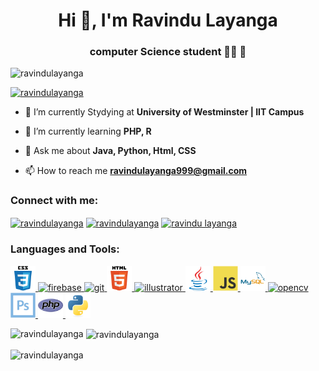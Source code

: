 <h1 align="center">Hi 👋, I'm Ravindu Layanga</h1>
<h3 align="center">computer Science student 👨‍💻 🚀</h3>

<p align="left"> <img src="https://komarev.com/ghpvc/?username=ravindulayanga&label=Profile%20views&color=0e75b6&style=flat" alt="ravindulayanga" /> </p>

<p align="left"> <a href="https://twitter.com/ravindulayanga" target="blank"><img src="https://img.shields.io/twitter/follow/ravindulayanga?logo=twitter&style=for-the-badge" alt="ravindulayanga" /></a> </p>

- 🔭 I’m currently Stydying at **University of Westminster | IIT Campus**

- 🌱 I’m currently learning **PHP, R**

- 💬 Ask me about **Java, Python, Html, CSS**

- 📫 How to reach me **ravindulayanga999@gmail.com**

<h3 align="left">Connect with me:</h3>
<p align="left">
<a href="https://twitter.com/ravindulayanga" target="blank"><img align="center" src="https://raw.githubusercontent.com/rahuldkjain/github-profile-readme-generator/master/src/images/icons/Social/twitter.svg" alt="ravindulayanga" height="30" width="40" /></a>
<a href="https://linkedin.com/in/ravindulayanga" target="blank"><img align="center" src="https://raw.githubusercontent.com/rahuldkjain/github-profile-readme-generator/master/src/images/icons/Social/linked-in-alt.svg" alt="ravindulayanga" height="30" width="40" /></a>
<a href="https://fb.com/ravindu layanga" target="blank"><img align="center" src="https://raw.githubusercontent.com/rahuldkjain/github-profile-readme-generator/master/src/images/icons/Social/facebook.svg" alt="ravindu layanga" height="30" width="40" /></a>
</p>

<h3 align="left">Languages and Tools:</h3>
<p align="left"> <a href="https://www.w3schools.com/css/" target="_blank" rel="noreferrer"> <img src="https://raw.githubusercontent.com/devicons/devicon/master/icons/css3/css3-original-wordmark.svg" alt="css3" width="40" height="40"/> </a> <a href="https://firebase.google.com/" target="_blank" rel="noreferrer"> <img src="https://www.vectorlogo.zone/logos/firebase/firebase-icon.svg" alt="firebase" width="40" height="40"/> </a> <a href="https://git-scm.com/" target="_blank" rel="noreferrer"> <img src="https://www.vectorlogo.zone/logos/git-scm/git-scm-icon.svg" alt="git" width="40" height="40"/> </a> <a href="https://www.w3.org/html/" target="_blank" rel="noreferrer"> <img src="https://raw.githubusercontent.com/devicons/devicon/master/icons/html5/html5-original-wordmark.svg" alt="html5" width="40" height="40"/> </a> <a href="https://www.adobe.com/in/products/illustrator.html" target="_blank" rel="noreferrer"> <img src="https://www.vectorlogo.zone/logos/adobe_illustrator/adobe_illustrator-icon.svg" alt="illustrator" width="40" height="40"/> </a> <a href="https://www.java.com" target="_blank" rel="noreferrer"> <img src="https://raw.githubusercontent.com/devicons/devicon/master/icons/java/java-original.svg" alt="java" width="40" height="40"/> </a> <a href="https://developer.mozilla.org/en-US/docs/Web/JavaScript" target="_blank" rel="noreferrer"> <img src="https://raw.githubusercontent.com/devicons/devicon/master/icons/javascript/javascript-original.svg" alt="javascript" width="40" height="40"/> </a> <a href="https://www.mysql.com/" target="_blank" rel="noreferrer"> <img src="https://raw.githubusercontent.com/devicons/devicon/master/icons/mysql/mysql-original-wordmark.svg" alt="mysql" width="40" height="40"/> </a> <a href="https://opencv.org/" target="_blank" rel="noreferrer"> <img src="https://www.vectorlogo.zone/logos/opencv/opencv-icon.svg" alt="opencv" width="40" height="40"/> </a> <a href="https://www.photoshop.com/en" target="_blank" rel="noreferrer"> <img src="https://raw.githubusercontent.com/devicons/devicon/master/icons/photoshop/photoshop-line.svg" alt="photoshop" width="40" height="40"/> </a> <a href="https://www.php.net" target="_blank" rel="noreferrer"> <img src="https://raw.githubusercontent.com/devicons/devicon/master/icons/php/php-original.svg" alt="php" width="40" height="40"/> </a> <a href="https://www.python.org" target="_blank" rel="noreferrer"> <img src="https://raw.githubusercontent.com/devicons/devicon/master/icons/python/python-original.svg" alt="python" width="40" height="40"/> </a> </p>

<p><img align="left" src="https://github-readme-stats.vercel.app/api/top-langs?username=ravindulayanga&show_icons=true&locale=en&layout=compact" alt="ravindulayanga" /></p>

<p>&nbsp;<img align="center" src="https://github-readme-stats.vercel.app/api?username=ravindulayanga&show_icons=true&locale=en" alt="ravindulayanga" /></p>

<p><img align="center" src="https://github-readme-streak-stats.herokuapp.com/?user=ravindulayanga&" alt="ravindulayanga" /></p>
